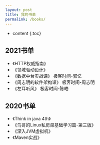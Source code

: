 ```yaml
---
layout: post
title: 我的书单
permalink: /books/
---
```


* content
{:toc}

2021书单
-----------------------------------------------------------------
+ 《HTTP权威指南》
+ 《领域驱动设计》
+ 《数据中台实战课》 极客时间-郭忆
+ 《周志明的软件架构课》 极客时间-周志明
+ 《左耳听风》 极客时间-陈皓

2020书单
-----------------------------------------------------------------

+ 《Think in java 4th》
+ 《鸟哥的Linux私房菜基础学习篇-第三版》
+ 《深入JVM虚拟机》
+ 《Maven实战》

<br />
<br />